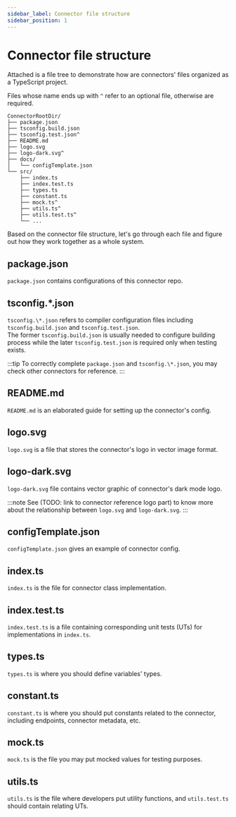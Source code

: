 ```yaml
---
sidebar_label: Connector file structure
sidebar_position: 1
---
```


# Connector file structure

Attached is a file tree to demonstrate how are connectors' files organized as a TypeScript project.

Files whose name ends up with `^` refer to an optional file, otherwise are required.

```
ConnectorRootDir/
├── package.json
├── tsconfig.build.json
├── tsconfig.test.json^
├── README.md
├── logo.svg
├── logo-dark.svg^
├── docs/
│   └── configTemplate.json
└── src/
    ├── index.ts
    ├── index.test.ts
    ├── types.ts
    ├── constant.ts
    ├── mock.ts^
    ├── utils.ts^
    ├── utils.test.ts^
    └── ...
```

Based on the connector file structure, let's go through each file and figure out how they work together as a whole system.

## package.json

`package.json` contains configurations of this connector repo.

## tsconfig.\*.json

`tsconfig.\*.json` refers to compiler configuration files including `tsconfig.build.json` and `tsconfig.test.json`.<br/>
The former `tsconfig.build.json` is usually needed to configure building process while the later `tsconfig.test.json` is required only when testing exists.

:::tip
To correctly complete `package.json` and `tsconfig.\*.json`, you may check other connectors for reference.
:::

## README.md

`README.md` is an elaborated guide for setting up the connector's config.

## logo.svg

`logo.svg` is a file that stores the connector's logo in vector image format.

## logo-dark.svg

`logo-dark.svg` file contains vector graphic of connector's dark mode logo.

:::note
See (TODO: link to connector reference logo part) to know more about the relationship between `logo.svg` and `logo-dark.svg`.
:::

## configTemplate.json

`configTemplate.json` gives an example of connector config.

## index.ts

`index.ts` is the file for connector class implementation.

## index.test.ts

`index.test.ts` is a file containing corresponding unit tests (UTs) for implementations in `index.ts`.

## types.ts

`types.ts` is where you should define variables' types.

## constant.ts

`constant.ts` is where you should put constants related to the connector, including endpoints, connector metadata, etc.

## mock.ts

`mock.ts` is the file you may put mocked values for testing purposes.

## utils.ts

`utils.ts` is the file where developers put utility functions, and `utils.test.ts` should contain relating UTs.
